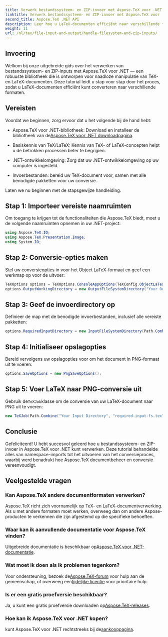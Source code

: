 ```yaml
---
title: Verwerk bestandssysteem- en ZIP-invoer met Aspose.TeX voor .NET
linktitle: Verwerk bestandssysteem- en ZIP-invoer met Aspose.TeX voor .NET
second_title: Aspose.TeX .NET API
description: Leer hoe u LaTeX-documenten efficiënt naar verschillende formaten kunt converteren met behulp van eenvoudig te volgen stappen, waaronder het instellen van conversieopties, het specificeren van invoermappen en het uitvoeren van conversies.
weight: 11
url: /nl/tex/file-input-and-output/handle-filesystem-and-zip-inputs/
---
```

## Invoering

Welkom bij onze uitgebreide gids over het verwerken van bestandssysteem- en ZIP-inputs met Aspose.TeX voor .NET — een robuuste bibliotheek die is ontworpen voor naadloze manipulatie van TeX- en LaTeX-documenten. Deze tutorial leidt u stap voor stap door het proces, zodat u LaTeX-documenten efficiënt kunt converteren naar verschillende formaten.

## Vereisten

Voordat we beginnen, zorg ervoor dat u het volgende bij de hand hebt:

-  Aspose.TeX voor .NET-bibliotheek: Download en installeer de bibliotheek van de[Aspose.TeX voor .NET downloadpagina](https://releases.aspose.com/tex/net/).
  
- Basiskennis van TeX/LaTeX: Kennis van TeX- of LaTeX-concepten helpt u de betrokken processen beter te begrijpen.

- .NET-ontwikkelomgeving: Zorg dat uw .NET-ontwikkelomgeving op uw computer is ingesteld.

- Invoerbestanden: bereid uw TeX-document voor, samen met alle benodigde pakketten voor uw conversie.

Laten we nu beginnen met de stapsgewijze handleiding.

## Stap 1: Importeer vereiste naamruimten

Om toegang te krijgen tot de functionaliteiten die Aspose.TeX biedt, moet u de volgende naamruimten opnemen in uw .NET-project:

```csharp
using Aspose.TeX.IO;
using Aspose.TeX.Presentation.Image;
using System.IO;
```

## Stap 2: Conversie-opties maken

Stel uw conversieopties in voor het Object LaTeX-formaat en geef een werkmap op voor de uitvoer:

```csharp
TeXOptions options = TeXOptions.ConsoleAppOptions(TeXConfig.ObjectLaTeX);
options.OutputWorkingDirectory = new OutputFileSystemDirectory("Your Output Directory");
```

## Stap 3: Geef de invoerdirectory op

Definieer de map met de benodigde invoerbestanden, inclusief alle vereiste pakketten:

```csharp
options.RequiredInputDirectory = new InputFileSystemDirectory(Path.Combine("Your Input Directory", "packages"));
```

## Stap 4: Initialiseer opslagopties

Bereid vervolgens uw opslagopties voor om het document in PNG-formaat uit te voeren:

```csharp
options.SaveOptions = new PngSaveOptions();
```

## Stap 5: Voer LaTeX naar PNG-conversie uit

 Gebruik de`TeXJob`klasse om de conversie van uw LaTeX-document naar PNG uit te voeren:

```csharp
new TeXJob(Path.Combine("Your Input Directory", "required-input-fs.tex"), new ImageDevice(), options).Run();
```

## Conclusie

Gefeliciteerd! U hebt succesvol geleerd hoe u bestandssysteem- en ZIP-invoer in Aspose.TeX voor .NET kunt verwerken. Deze tutorial behandelde alles van namespace-imports tot het uitvoeren van het conversieproces, waarbij werd benadrukt hoe Aspose.TeX documentbeheer en conversie vereenvoudigt.

## Veelgestelde vragen

### Kan Aspose.TeX andere documentformaten verwerken?

Aspose.TeX richt zich voornamelijk op TeX- en LaTeX-documentverwerking. Als u met andere formaten moet werken, overweeg dan om andere Aspose-producten te verkennen die zijn afgestemd op die specifieke behoeften.

### Waar kan ik aanvullende documentatie voor Aspose.TeX vinden?

 Uitgebreide documentatie is beschikbaar op[Aspose.TeX voor .NET-documentatie](https://reference.aspose.com/tex/net/).

### Wat moet ik doen als ik problemen tegenkom?

 Voor ondersteuning, bezoek de[Aspose.TeX-forum](https://forum.aspose.com/c/tex/47) voor hulp aan de gemeenschap, of overweeg een[tijdelijke licentie](https://purchase.conholdate.com/temporary-license/) voor prioritaire hulp.

### Is er een gratis proefversie beschikbaar?

 Ja, u kunt een gratis proefversie downloaden op[Aspose.TeX-releases](https://releases.aspose.com/).

### Hoe kan ik Aspose.TeX voor .NET kopen?

 kunt Aspose.TeX voor .NET rechtstreeks bij de[aankooppagina](https://purchase.conholdate.com/buy).
